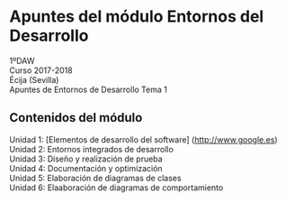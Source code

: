 # Apuntes del módulo Entornos del Desarrollo

1ºDAW  
Curso 2017-2018  
Écija (Sevilla)  
Apuntes de Entornos de Desarrollo Tema 1  

## Contenidos del módulo

Unidad 1: [Elementos de desarrollo del software] (http://www.google.es)    
Unidad 2: Entornos integrados de desarrollo  
Unidad 3: Diseño y realización de prueba  
Unidad 4: Documentación y optimización  
Unidad 5: Elaboración de diagramas de clases  
Unidad 6: Elaaboración de diagramas de comportamiento    
